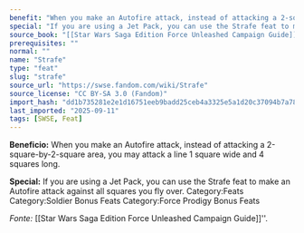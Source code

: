 ```yaml
---
benefit: "When you make an Autofire attack, instead of attacking a 2-square-by-2-square area, you may attack a line 1 square wide and 4 squares long."
special: "If you are using a Jet Pack, you can use the Strafe feat to make an Autofire attack against all squares you fly over. Category:Feats Category:Soldier Bonus Feats Category:Force Prodigy Bonus Feats"
source_book: "[[Star Wars Saga Edition Force Unleashed Campaign Guide]]''"
prerequisites: ""
normal: ""
name: "Strafe"
type: "feat"
slug: "strafe"
source_url: "https://swse.fandom.com/wiki/Strafe"
source_license: "CC BY-SA 3.0 (Fandom)"
import_hash: "dd1b735281e2e1d16751eeb9badd25ceb4a3325e5a1d20c37094b7a784b727aa"
last_imported: "2025-09-11"
tags: [SWSE, Feat]
---
```

**Beneficio:** When you make an Autofire attack, instead of attacking a 2-square-by-2-square area, you may attack a line 1 square wide and 4 squares long.

**Special:** If you are using a Jet Pack, you can use the Strafe feat to make an Autofire attack against all squares you fly over. Category:Feats Category:Soldier Bonus Feats Category:Force Prodigy Bonus Feats

*Fonte:* [[Star Wars Saga Edition Force Unleashed Campaign Guide]]''.